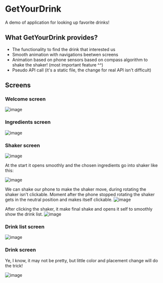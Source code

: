 # GetYourDrink
A demo of application for looking up favorite drinks!

## What GetYourDrink provides?
- The functionality to find the drink that interested us
- Smooth animation with navigations beetwen screens
- Animation based on phone sensors based on compass algorithm to shake the shaker! (most important feature ^^)
- Pseudo API call (it's a static file, the change for real API isn't difficult)

## Screens

### Welcome screen
![image](https://user-images.githubusercontent.com/53538198/116969049-e79fce00-acb5-11eb-908d-0e024887d9ee.png)

### Ingredients screen
![image](https://user-images.githubusercontent.com/53538198/116969135-08682380-acb6-11eb-9fd1-4522f44631ad.png)


### Shaker screen
![image](https://user-images.githubusercontent.com/53538198/116969210-25045b80-acb6-11eb-8939-bd0c62dea0bd.png)

At the start it opens smoothly and the chosen ingredients go into shaker like this:

![image](https://user-images.githubusercontent.com/53538198/116969181-1a49c680-acb6-11eb-9018-aad689574a1d.png)

We can shake our phone to make the shaker move, during rotating the shaker isn't clickable.
Moment after the phone stopped rotating the shaker gets in the neutral position and makes itself clickable.
![image](https://user-images.githubusercontent.com/53538198/116969381-76ace600-acb6-11eb-8a58-0d33a999f343.png)

After clicking the shaker, it make final shake and opens it self to smoothly show the drink list.
![image](https://user-images.githubusercontent.com/53538198/116969824-3732c980-acb7-11eb-8a1e-799a74ce75d5.png)

### Drink list screen
![image](https://user-images.githubusercontent.com/53538198/116969859-444fb880-acb7-11eb-8cf1-17aba86509ec.png)

### Drink screen
Ye, I know, it may not be pretty, but little color and placement change will do the trick!

![image](https://user-images.githubusercontent.com/53538198/116969941-6e08df80-acb7-11eb-95e4-f2fce2932bd3.png)


